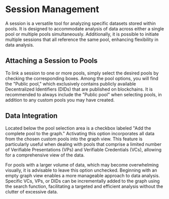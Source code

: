 # Session Management
A session is a versatile tool for analyzing specific datasets stored within pools. It is designed to accommodate analysis of data across either a single pool or multiple pools simultaneously. Additionally, it is possible to initiate multiple sessions that all reference the same pool, enhancing flexibility in data analysis.

## Attaching a Session to Pools
To link a session to one or more pools, simply select the desired pools by checking the corresponding boxes. Among the pool options, you will find the "Public pool," which exclusively contains publicly available Decentralized Identifiers (DIDs) that are published on blockchains. It is recommended to always include the "Public pool" when selecting pools, in addition to any custom pools you may have created.

## Data Integration
Located below the pool selection area is a checkbox labeled "Add the complete pool to the graph." Activating this option incorporates all data from the chosen custom pools into the graph view. This feature is particularly useful when dealing with pools that comprise a limited number of Verifiable Presentations (VPs) and Verifiable Credentials (VCs), allowing for a comprehensive view of the data.

For pools with a larger volume of data, which may become overwhelming visually, it is advisable to leave this option unchecked. Beginning with an empty graph view enables a more manageable approach to data analysis. Specific VCs, VPs, or DIDs can be incrementally added to the graph using the search function, facilitating a targeted and efficient analysis without the clutter of excessive data.